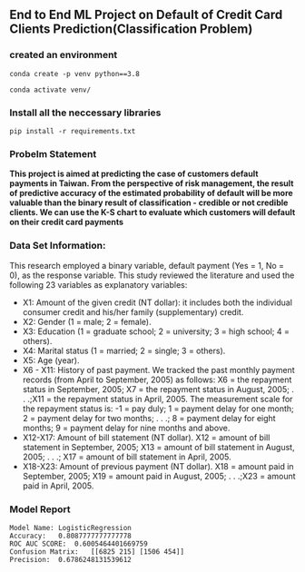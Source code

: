 ## End to End ML Project on Default of Credit Card Clients Prediction(Classification Problem)

### created an environment
```
conda create -p venv python==3.8

conda activate venv/
```
### Install all the neccessary libraries
```
pip install -r requirements.txt

```
### Probelm Statement

**This project is aimed at predicting the case of customers default payments in Taiwan. From the perspective of risk management, the result of predictive accuracy of the estimated probability of default will be more valuable than the binary result of classification - credible or not credible clients. We can use the K-S chart to evaluate which customers will default on their credit card payments**

### Data Set Information:

This research employed a binary variable, default payment (Yes = 1, No = 0), as the response variable. This study reviewed the literature and used the following 23 variables as explanatory variables:

*  X1: Amount of the given credit (NT dollar): it includes both the individual consumer credit and his/her family (supplementary) credit.
*  X2: Gender (1 = male; 2 = female).
*  X3: Education (1 = graduate school; 2 = university; 3 = high school; 4 = others).
*  X4: Marital status (1 = married; 2 = single; 3 = others).
*  X5: Age (year).
*  X6 - X11: History of past payment. We tracked the past monthly payment records (from April to September, 2005) as follows: X6 = the repayment status in September, 2005; X7 = the repayment status in August, 2005; . . .;X11 = the repayment status in April, 2005. The measurement scale for the repayment status is: -1 = pay duly; 1 = payment delay for one month; 2 = payment delay for two months; . . .; 8 = payment delay for eight months; 9 = payment delay for nine months and above.
*  X12-X17: Amount of bill statement (NT dollar). X12 = amount of bill statement in September, 2005; X13 = amount of bill statement in August, 2005; . . .; X17 = amount of bill statement in April, 2005.
*  X18-X23: Amount of previous payment (NT dollar). X18 = amount paid in September, 2005; X19 = amount paid in August, 2005; . . .;X23 = amount paid in April, 2005.

### Model Report

```
Model Name: LogisticRegression
Accuracy:	0.8087777777777778
ROC AUC SCORE:	0.6005464401669759
Confusion Matrix:	[[6825 215] [1506 454]]
Precision:	0.6786248131539612
```


